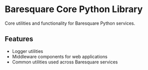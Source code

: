 # Baresquare Core Python Library

Core utilities and functionality for Baresquare Python services.

## Features

- Logger utilities
- Middleware components for web applications
- Common utilities used across Baresquare services